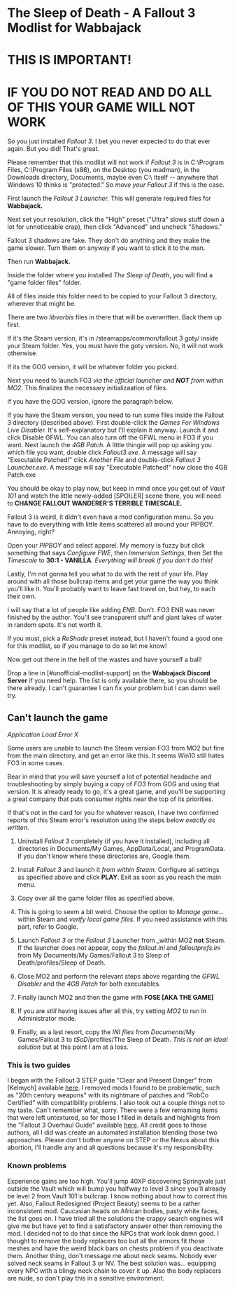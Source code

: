 # The Sleep of Death - A Fallout 3 Modlist for Wabbajack

# THIS IS IMPORTANT! 

# IF YOU DO NOT READ AND DO ALL OF THIS YOUR GAME WILL NOT WORK

So you just installed _Fallout 3_. I bet you never expected to do that ever again. But you did! That's great.

Please remember that this modlist will not work if _Fallout 3_ is in C:\Program Files, C:\Program Files (x86), on the Desktop (you madman), in the Downloads directory, Documents, maybe even C:\ itself -- anywhere that Windows 10 thinks is "protected." So _move your Fallout 3_ if this is the case. 

First launch the _Fallout 3 Launcher._ This will generate required files for **Wabbajack.** 

Next set your resolution, click the "High" preset ("Ultra" slows stuff down a lot for unnoticeable crap), then click "Advanced" and uncheck "Shadows." 

Fallout 3 shadows are fake. They don't do anything and they make the game slower. Turn them on anyway if you want to stick it to the man.

Then run **Wabbajack.**

Inside the folder where you installed _The Sleep of Death_, you will find a "game folder files" folder. 

All of files inside this folder need to be copied to your Fallout 3 directory, wherever that might be. 

There are two _libvorbis_ files in there that will be overwritten. Back them up first.

If it's the Steam version, it's in /steamapps/common/fallout 3 goty/ inside your Steam folder. Yes, you must have the goty version. No, it will not work otherwise.

If its the GOG version, it will be whatever folder you picked. 

Next you need to launch FO3 _via the official launcher and **NOT** from within MO2._ This finalizes the necessary initializaation of files.

If you have the GOG version, ignore the paragraph below.

If you have the Steam version, you need to run some files inside the Fallout 3 directory (described above). First double-click the _Games For Windows Live Disabler._ It's self-explanatory but I'll explain it anyway. Launch it and click Disable GFWL. You can also turn off the GFWL menu in FO3 if you want. Next launch the _4GB Patch._ A little thingie will pop up asking you which file you want, double click _Fallout3.exe_. A message will say "Executable Patched!" click _Another File_ and double-click _Fallout 3 Launcher.exe_. A message will say "Executable Patched!" now close the 4GB Patch.exe

You should be okay to play now, but keep in mind once you get out of _Vault 101_ and watch the little newly-added [SPOILER] scene there, you will need to **CHANGE FALLOUT WANDERER'S TERRIBLE TIMESCALE.**

Fallout 3 is weird, it didn't even have a mod configuration menu. So you have to do everything with little items scattered all around your PIPBOY. Annoying, right?

Open your _PIPBOY_ and select apparel. My memory is fuzzy but click something that says _Configure FWE_, then _Immersion Settings_, then Set the _Timescale_ to **30:1 - VANILLA**. _Everything will break if you don't do this!_

Lastly, I'm not gonna tell you what to do with the rest of your life. Play around with all those bullcrap items and get your game the way you think you'll like it. You'll probably want to leave fast travel on, but hey, to each their own.

I will say that a lot of people like adding _ENB_. Don't. FO3 ENB was never finished by the author. You'll see transparent stuff and giant lakes of water in random spots. It's not worth it.

If you must, pick a _ReShade_ preset instead, but I haven't found a good one for this modlist, so if you manage to do so let me know!

Now get out there in the hell of the wastes and have yourself a ball!

Drop a line in [#unofficial-modlist-support] on the **Wabbajack Discord Server** if you need help. The list is only available there, so you should be there already. I can't guarantee I can fix your problem but I can damn well try.

## Can't launch the game

_Application Load Error X_

Some users are unable to launch the Steam version FO3 from MO2 but fine from the main directory, and get an error like this. It seems Win10 still hates FO3 in some cases. 

Bear in mind that you will save yourself a lot of potential headache and troubleshooting by simply buying a copy of _FO3_ from GOG and using that version. It is already ready to go, it's a great game, and you'll be supporting a great company that puts consumer rights near the top of its priorities.

If that's not in the card for you for whatever reason, I have two confirmed reports of this Steam error's resolution using the steps below _exactly as written_.

1. Uninstall _Fallout 3_ completely (if you have it installed), including all directories in Documents/My Games, AppData/Local, and ProgramData. If you don't know where these directories are, Google them.

2. Install _Fallout 3_ and launch it _from within Steam._ Configure all settings as specified above and click **PLAY**. Exit as soon as you reach the main menu.

3. Copy over all the game folder files as specified above.

4. This is going to seem a bit weird. Choose the option to _Manage game..._ within Steam and _verify local game files._ If you need assistance with this part, refer to Google.

5. Launch _Fallout 3_ or the _Fallout 3_ Launcher from _within MO2 **not** Steam. If the launcher does not appear, copy the _fallout.ini_ and _falloutprefs.ini_ from My Documents/My Games/Fallout 3 to Sleep of Death/profiles/Sleep of Death.

6. Close MO2 and perform the relevant steps above regarding the _GFWL Disabler_ and the _4GB Patch_ for both executables.

7. Finally launch MO2 and then the game with **FOSE [AKA THE GAME]**

8. If you are _still_ having issues after all this, try setting _MO2_ to run in Administrator mode.

9. Finally, as a last resort, copy the _INI files_ from _Documents_/My Games/Fallout 3 to _tSoD_/profiles/The Sleep of Death. _This is not an ideal solution_ but at this point I am at a loss.

### This is two guides

I began with the Fallout 3 STEP guide "Clear and Present Danger" from [Kelmych] available [here](https://wiki.step-project.com/User:Kelmych/Fallout3). I removed mods I found to be problematic, such as "20th century weapons" with its nightmare of patches and "RobCo Certified" with compatibility problems. I also took out a couple things not to my taste. Can't remember what, sorry. There were a few remaining items that were left untextured, so for those I filled in details and highlights from the "Fallout 3 Overhaul Guide" available [here](https://www.nexusmods.com/fallout3/mods/23468). All credit goes to those authors, all I did was create an automated installation blending those two approaches. Please don't bother anyone on STEP or the Nexus about this abortion, I'll handle any and all questions because it's my responsibility.

### Known problems

Experience gains are too high. You'll jump 40XP discovering Springvale just outside the Vault which will bump you halfway to level 3 since you'll already be level 2 from Vault 101's bullcrap. I know nothing about how to correct this yet. Also, Fallout Redesigned (Project Beauty) seems to be a rather inconsistent mod. Caucasian heads on African bodies, pasty white faces, the list goes on. I have tried all the solutions the crappy search engines will give me but have yet to find a satisfactory answer other than removing the mod. I decided not to do that since the NPCs that work look damn good. I thought to remove the body replacers too but all the armors fit those meshes and have the weird black bars on chests problem if you deactivate them. Another thing, don't message me about neck seams. Nobody ever solved neck seams in Fallout 3 or NV. The best solution was... equipping every NPC with a blingy neck chain to cover it up. Also the body replacers are nude, so don't play this in a sensitive environment.

